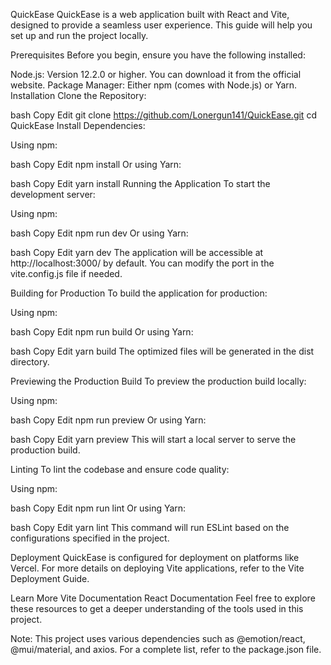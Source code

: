 QuickEase
QuickEase is a web application built with React and Vite, designed to provide a seamless user experience. This guide will help you set up and run the project locally.

Prerequisites
Before you begin, ensure you have the following installed:

Node.js: Version 12.2.0 or higher. You can download it from the official website.
Package Manager: Either npm (comes with Node.js) or Yarn.
Installation
Clone the Repository:

bash
Copy
Edit
git clone https://github.com/Lonergun141/QuickEase.git
cd QuickEase
Install Dependencies:

Using npm:

bash
Copy
Edit
npm install
Or using Yarn:

bash
Copy
Edit
yarn install
Running the Application
To start the development server:

Using npm:

bash
Copy
Edit
npm run dev
Or using Yarn:

bash
Copy
Edit
yarn dev
The application will be accessible at http://localhost:3000/ by default. You can modify the port in the vite.config.js file if needed.

Building for Production
To build the application for production:

Using npm:

bash
Copy
Edit
npm run build
Or using Yarn:

bash
Copy
Edit
yarn build
The optimized files will be generated in the dist directory.

Previewing the Production Build
To preview the production build locally:

Using npm:

bash
Copy
Edit
npm run preview
Or using Yarn:

bash
Copy
Edit
yarn preview
This will start a local server to serve the production build.

Linting
To lint the codebase and ensure code quality:

Using npm:

bash
Copy
Edit
npm run lint
Or using Yarn:

bash
Copy
Edit
yarn lint
This command will run ESLint based on the configurations specified in the project.

Deployment
QuickEase is configured for deployment on platforms like Vercel. For more details on deploying Vite applications, refer to the Vite Deployment Guide.

Learn More
Vite Documentation
React Documentation
Feel free to explore these resources to get a deeper understanding of the tools used in this project.

Note: This project uses various dependencies such as @emotion/react, @mui/material, and axios. For a complete list, refer to the package.json file.
